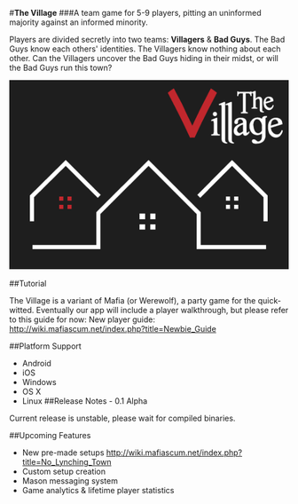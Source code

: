 
#**The Village**
###A team game for 5-9 players, pitting an uninformed majority against an informed minority.

Players are divided secretly into two teams: **Villagers** & **Bad Guys**. The Bad Guys know each others' identities. The Villagers know nothing about each other. Can the Villagers uncover the Bad Guys hiding in their midst, or will the Bad Guys run this town?


![alt text](logo.png "A Mafia/Werewolf variant")

##Tutorial

The Village is a variant of Mafia (or Werewolf), a party game for the quick-witted. Eventually our app will include a player walkthrough, but please refer to this guide for now: 
New player guide: http://wiki.mafiascum.net/index.php?title=Newbie_Guide


##Platform Support
* Android
* iOS
* Windows
* OS X
* Linux
##Release Notes - 0.1 Alpha

Current release is unstable, please wait for compiled binaries. 


##Upcoming Features
* New pre-made setups http://wiki.mafiascum.net/index.php?title=No_Lynching_Town
* Custom setup creation
* Mason messaging system
* Game analytics & lifetime player statistics
